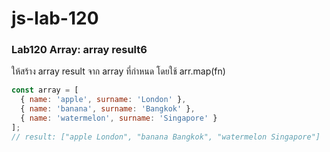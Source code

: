 # js-lab-120
### Lab120 Array: array result6
ให้สร้าง array result จาก array ที่กำหนด โดยใช้ arr.map(fn)

```JavaScript
const array = [
  { name: 'apple', surname: 'London' },
  { name: 'banana', surname: 'Bangkok' },
  { name: 'watermelon', surname: 'Singapore' }
];
// result: ["apple London", "banana Bangkok", "watermelon Singapore"]
```
